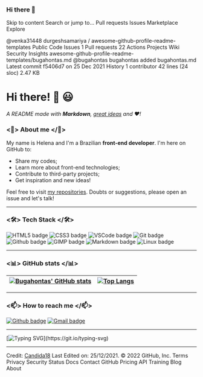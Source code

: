### Hi there 👋

<!--
**venka31448/venka31448** is a ✨ _special_ ✨ repository because its `README.md` (this file) appears on your GitHub profile.

Here are some ideas to get you started:

- 🔭 I’m currently working on ...
- 🌱 I’m currently learning ...
- 👯 I’m looking to collaborate on ...
- 🤔 I’m looking for help with ...
- 💬 Ask me about ...
- 📫 How to reach me: ...
- 😄 Pronouns: ...
- ⚡ Fun fact: ...
-->
Skip to content
Search or jump to…
Pull requests
Issues
Marketplace
Explore
 
@venka31448 
durgeshsamariya
/
awesome-github-profile-readme-templates
Public
Code
Issues
1
Pull requests
22
Actions
Projects
Wiki
Security
Insights
awesome-github-profile-readme-templates/bugahontas.md
@bugahontas
bugahontas added bugahontas.md
Latest commit f5406d7 on 25 Dec 2021
 History
 1 contributor
42 lines (24 sloc)  2.47 KB

# Hi there! 👋 😃
 
*A README made with **Markdown**, [great ideas](https://github.com/bugahontas/bugahontas/blob/main/third-party-links.md) and ♥!*

### <🌹> About me </🌹>

My name is Helena and I'm a Brazilian **front-end developer**. I'm here on GitHub to:
- Share my codes;
- Learn more about front-end technologies;
- Contribute to third-party projects;
- Get inspiration and new ideas!

Feel free to visit [my repositories](https://github.com/bugahontas?tab=repositories). Doubts or suggestions, please open an issue and let's talk!

---

### <🛠> Tech Stack </🛠>

![HTML5 badge](https://img.shields.io/badge/HTML5-E34F26?style=for-the-badge&logo=html5&logoColor=white) ![CSS3 badge](https://img.shields.io/badge/CSS3-1572B6?style=for-the-badge&logo=css3&logoColor=white) ![VSCode badge](https://img.shields.io/badge/Visual_Studio_Code-0078D4?style=for-the-badge&logo=visual%20studio%20code&logoColor=white) ![Git badge](https://img.shields.io/badge/GIT-F05032?style=for-the-badge&logo=git&logoColor=white) ![Github badge](https://img.shields.io/badge/GitHub-100000?style=for-the-badge&logo=github&logoColor=white) ![GIMP badge](https://img.shields.io/badge/gimp-5C5543?style=for-the-badge&logo=gimp&logoColor=white) ![Markdown badge](https://img.shields.io/badge/Markdown-000000?style=for-the-badge&logo=markdown&logoColor=white) ![Linux badge](https://img.shields.io/badge/Linux-FCC624?style=for-the-badge&logo=linux&logoColor=black)

---

### <📊> GitHub stats </📊>


[![Bugahontas' GitHub stats](https://github-readme-stats.vercel.app/api?username=bugahontas&show_icons=true&theme=dark&text_color=fff&border_color=79ff97&hide_title=true)](https://github.com/bugahontas) | [![Top Langs](https://github-readme-stats.vercel.app/api/top-langs/?username=bugahontas&theme=dark&text_color=fff&border_color=79ff97&layout=compact)](https://github.com/bugahontas) 
| ----------- | ------------ |

---

### <📫> How to reach me </📫>

[![Github badge](https://img.shields.io/badge/bugahontas-100000?style=for-the-badge&logo=github&logoColor=white)](https://github.com/bugahontas) [![Gmail badge](https://img.shields.io/badge/contatohelmaqui@gmail.com-c5221f?style=for-the-badge&logo=gmail&logoColor=white)](mailto:contatohelmaqui@gmail.com)

---

[![Typing SVG](https://readme-typing-svg.herokuapp.com?font=Ubuntu&color=%230EAA20&vCenter=true&lines=Thanks+for+visiting!+You're+welcome!)](https://git.io/typing-svg)

------

Credit: [Candida18](https://github.com/Candida18)
Last Edited on: 25/12/2021.
© 2022 GitHub, Inc.
Terms
Privacy
Security
Status
Docs
Contact GitHub
Pricing
API
Training
Blog
About
